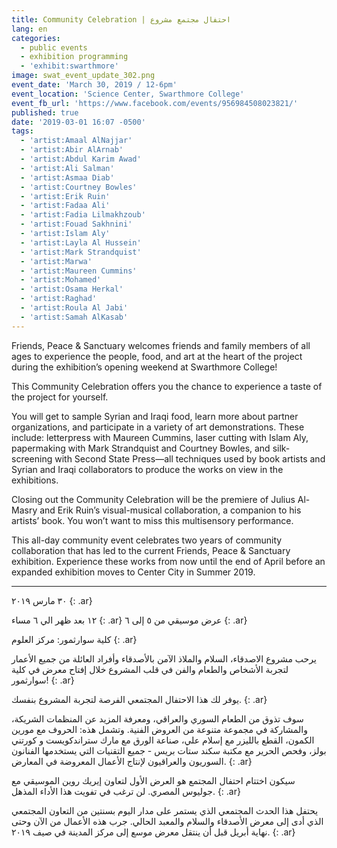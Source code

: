 ```yaml
---
title: Community Celebration | احتفال مجتمع مشروع
lang: en
categories:
  - public events
  - exhibition programming
  - 'exhibit:swarthmore'
image: swat_event_update_302.png
event_date: 'March 30, 2019 / 12-6pm'
event_location: 'Science Center, Swarthmore College'
event_fb_url: 'https://www.facebook.com/events/956984508023821/'
published: true
date: '2019-03-01 16:07 -0500'
tags:
  - 'artist:Amaal AlNajjar'
  - 'artist:Abir AlArnab'
  - 'artist:Abdul Karim Awad'
  - 'artist:Ali Salman'
  - 'artist:Asmaa Diab'
  - 'artist:Courtney Bowles'
  - 'artist:Erik Ruin'
  - 'artist:Fadaa Ali'
  - 'artist:Fadia Lilmakhzoub'
  - 'artist:Fouad Sakhnini'
  - 'artist:Islam Aly'
  - 'artist:Layla Al Hussein'
  - 'artist:Mark Strandquist'
  - 'artist:Marwa'
  - 'artist:Maureen Cummins'
  - 'artist:Mohamed'
  - 'artist:Osama Herkal'
  - 'artist:Raghad'
  - 'artist:Roula Al Jabi'
  - 'artist:Samah AlKasab'
---
```


Friends, Peace & Sanctuary welcomes friends and family members of all ages to experience the people, food, and art at the heart of the project during the exhibition’s opening weekend at Swarthmore College! 

This Community Celebration offers you the chance to experience a taste of the project for yourself. 

You will get to sample Syrian and Iraqi food, learn more about partner organizations, and participate in a variety of art demonstrations. These include: letterpress with Maureen Cummins, laser cutting with Islam Aly, papermaking with Mark Strandquist and Courtney Bowles, and silk-screening with Second State Press—all techniques used by book artists and Syrian and Iraqi collaborators to produce the works on view in the exhibitions.

Closing out the Community Celebration will be the premiere of Julius Al-Masry and Erik Ruin’s visual-musical collaboration, a companion to his artists’ book. You won’t want to miss this multisensory performance. 

This all-day community event celebrates two years of community collaboration that has led to the current Friends, Peace & Sanctuary exhibition. Experience these works from now until the end of April before an expanded exhibition moves to Center City in Summer 2019.



<hr/>


٣٠ مارس ٢٠١٩ 
{: .ar}

١٢ بعد ظهر الي ٦ مساء
{: .ar}
عرض موسيقي من ٥ إلى ٦
{: .ar}

كلية سوارثمور: مركز العلوم
{: .ar}

يرحب مشروع الاصدقاء، السلام والملاذ الآمن بالأصدقاء وأفراد العائلة من جميع الأعمار لتجربة الأشخاص والطعام والفن في قلب المشروع خلال إفتاح معرض في كلية سوارثمور!
{: .ar}

يوفر لك هذا الاحتفال المجتمعي الفرصة لتجربة المشروع بنفسك.
{: .ar}

سوف تذوق من الطعام السوري والعراقي، ومعرفة المزيد عن المنظمات الشريكة، والمشاركة في مجموعة متنوعة من العروض الفنية. وتشمل هذه: الحروف مع مورين الكمون، القطع بالليزر مع إسلام علي، صناعة الورق مع مارك ستراندكويست و كورتني بولز، وفحص الحرير مع مكتبة سكند ستات بريس   - جميع التقنيات التي يستخدمها الفنانون السوريون والعراقيون لإنتاج الأعمال المعروضة في المعارض.
{: .ar}

سيكون اختتام احتفال المجتمع هو العرض الأول لتعاون إيريك روين الموسيقي مع جوليوس المصري. لن ترغب في تفويت هذا الأداء المذهل.
{: .ar}

يحتفل هذا الحدث المجتمعي الذي يستمر على مدار اليوم بسنتين من التعاون المجتمعي الذي أدى إلى معرض الأصدقاء والسلام والمعبد الحالي. جرب هذه الأعمال من الآن وحتى نهاية أبريل قبل أن ينتقل معرض موسع إلى مركز المدينة في صيف ٢٠١٩.
{: .ar}
